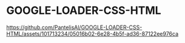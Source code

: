 # GOOGLE-LOADER-CSS-HTML



https://github.com/PantelisAl/GOOGLE-LOADER-CSS-HTML/assets/101713234/05016b02-6e28-4b5f-ad36-87122ee976ca

